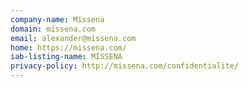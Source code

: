 ```yaml
---
company-name: Missena
domain: missena.com
email: alexander@missena.com
home: https://missena.com/
iab-listing-name: MISSENA
privacy-policy: http://missena.com/confidentialite/
---
```




